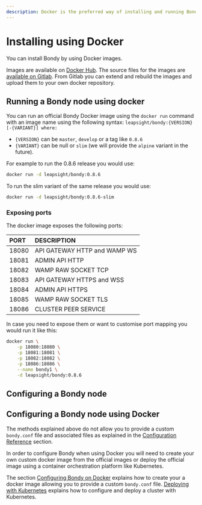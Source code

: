 ```yaml
---
description: Docker is the preferred way of installing and running Bondy.
---
```


# Installing using Docker

You can install Bondy by using Docker images. 

Images are available on [Docker Hub](https://hub.docker.com/r/leapsight/bondy). The source files for the images are [available on Gitlab](https://gitlab.com/leapsight/bondy_docker). From Gitlab you can extend and rebuild the images and upload them to your own docker repository.

## Running a Bondy node using docker

You can run an official Bondy Docker image using the `docker run` command with an image name using the following syntax: `leapsight/bondy:{VERSION}[-{VARIANT}] where:`

* `{VERSION}` can be `master`, `develop` or a tag like `0.8.6` 
* `{VARIANT}` can be null or `slim` \(we will provide the `alpine` variant in the future\).

For example to run the 0.8.6 release you would use:

```bash
docker run -d leapsight/bondy:0.8.6
```

To run the slim variant of the same release you would use:

```bash
docker run -d leapsight/bondy:0.8.6-slim
```

### Exposing ports

The docker image exposes the following ports:

| PORT | DESCRIPTION |
| :--- | :--- |
| 18080 | API GATEWAY HTTP and WAMP WS |
| 18081 | ADMIN API HTTP |
| 18082 | WAMP RAW SOCKET TCP |
| 18083 | API GATEWAY HTTPS and WSS |
| 18084 | ADMIN API HTTPS |
| 18085 | WAMP RAW SOCKET TLS |
| 18086 | CLUSTER PEER SERVICE |

In case you need to expose them or want to customise port mapping you would run it like this:

```bash
docker run \
    -p 18080:18080 \
    -p 18081:18081 \
    -p 18082:18082 \
    -p 18086:18086 \
    --name bondy1 \
    -d leapsight/bondy:0.8.6
```

## Configuring a Bondy node

## Configuring a Bondy node using Docker

The methods explained above do not allow you to provide a custom `bondy.conf` file and associated files as explained in the [Configuration Reference](../configuring/configuration-reference/) section.

In order to configure Bondy when using Docker you will need  to create your own custom docker image from the official images or deploy the official image using a container orchestration platform like Kubernetes. 

The section [Configuring Bondy on Docker](../configuring/configuring-bondy-on-docker.md)  explains how to create your a docker image allowing you to provide a custom `bondy.conf` file. [Deploying with Kubernetes](deploying-with-kubernetes.md) explains how to configure and deploy a cluster with Kubernetes.



